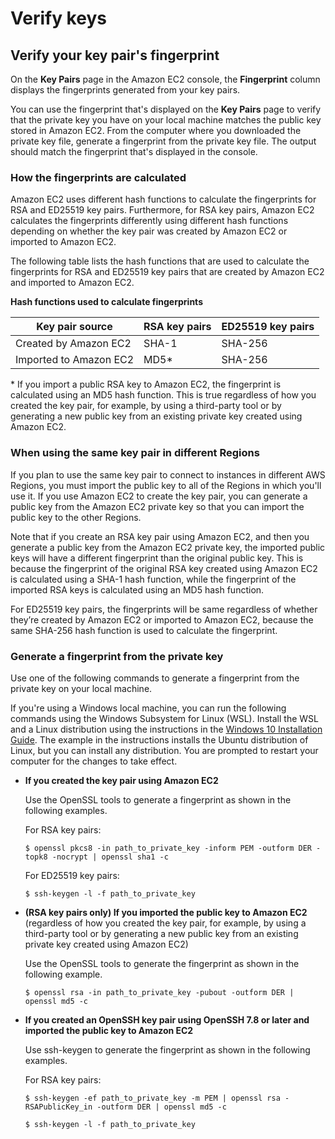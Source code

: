 # Verify keys<a name="verify-keys"></a>

## Verify your key pair's fingerprint<a name="verify-key-pair-fingerprints"></a>

On the **Key Pairs** page in the Amazon EC2 console, the **Fingerprint** column displays the fingerprints generated from your key pairs\.

You can use the fingerprint that's displayed on the **Key Pairs** page to verify that the private key you have on your local machine matches the public key stored in Amazon EC2\. From the computer where you downloaded the private key file, generate a fingerprint from the private key file\. The output should match the fingerprint that's displayed in the console\.

### How the fingerprints are calculated<a name="how-ec2-key-fingerprints-are-calculated"></a>

Amazon EC2 uses different hash functions to calculate the fingerprints for RSA and ED25519 key pairs\. Furthermore, for RSA key pairs, Amazon EC2 calculates the fingerprints differently using different hash functions depending on whether the key pair was created by Amazon EC2 or imported to Amazon EC2\.

The following table lists the hash functions that are used to calculate the fingerprints for RSA and ED25519 key pairs that are created by Amazon EC2 and imported to Amazon EC2\.


**Hash functions used to calculate fingerprints**  

| Key pair source | RSA key pairs | ED25519 key pairs | 
| --- | --- | --- | 
| Created by Amazon EC2 | SHA\-1 | SHA\-256 | 
| Imported to Amazon EC2 | MD5\* | SHA\-256 | 

\* If you import a public RSA key to Amazon EC2, the fingerprint is calculated using an MD5 hash function\. This is true regardless of how you created the key pair, for example, by using a third\-party tool or by generating a new public key from an existing private key created using Amazon EC2\.

### When using the same key pair in different Regions<a name="when-using-same-key-pair-in-different-regions"></a>

If you plan to use the same key pair to connect to instances in different AWS Regions, you must import the public key to all of the Regions in which you'll use it\. If you use Amazon EC2 to create the key pair, you can generate a public key from the Amazon EC2 private key so that you can import the public key to the other Regions\.

Note that if you create an RSA key pair using Amazon EC2, and then you generate a public key from the Amazon EC2 private key, the imported public keys will have a different fingerprint than the original public key\. This is because the fingerprint of the original RSA key created using Amazon EC2 is calculated using a SHA\-1 hash function, while the fingerprint of the imported RSA keys is calculated using an MD5 hash function\.

For ED25519 key pairs, the fingerprints will be same regardless of whether they’re created by Amazon EC2 or imported to Amazon EC2, because the same SHA\-256 hash function is used to calculate the fingerprint\.

### Generate a fingerprint from the private key<a name="generate-fingerprint-from-private-key"></a>

Use one of the following commands to generate a fingerprint from the private key on your local machine\.

If you're using a Windows local machine, you can run the following commands using the Windows Subsystem for Linux \(WSL\)\. Install the WSL and a Linux distribution using the instructions in the [Windows 10 Installation Guide](https://docs.microsoft.com/en-us/windows/wsl/install-win10)\. The example in the instructions installs the Ubuntu distribution of Linux, but you can install any distribution\. You are prompted to restart your computer for the changes to take effect\.
+ **If you created the key pair using Amazon EC2**

  Use the OpenSSL tools to generate a fingerprint as shown in the following examples\.

  For RSA key pairs:

  ```
  $ openssl pkcs8 -in path_to_private_key -inform PEM -outform DER -topk8 -nocrypt | openssl sha1 -c
  ```

  For ED25519 key pairs:

  ```
  $ ssh-keygen -l -f path_to_private_key
  ```
+ **\(RSA key pairs only\) If you imported the public key to Amazon EC2** \(regardless of how you created the key pair, for example, by using a third\-party tool or by generating a new public key from an existing private key created using Amazon EC2\)

  Use the OpenSSL tools to generate the fingerprint as shown in the following example\.

  ```
  $ openssl rsa -in path_to_private_key -pubout -outform DER | openssl md5 -c
  ```
+ **If you created an OpenSSH key pair using OpenSSH 7\.8 or later and imported the public key to Amazon EC2**

  Use ssh\-keygen to generate the fingerprint as shown in the following examples\.

  For RSA key pairs:

  ```
  $ ssh-keygen -ef path_to_private_key -m PEM | openssl rsa -RSAPublicKey_in -outform DER | openssl md5 -c
  ```

  ```
  $ ssh-keygen -l -f path_to_private_key
  ```